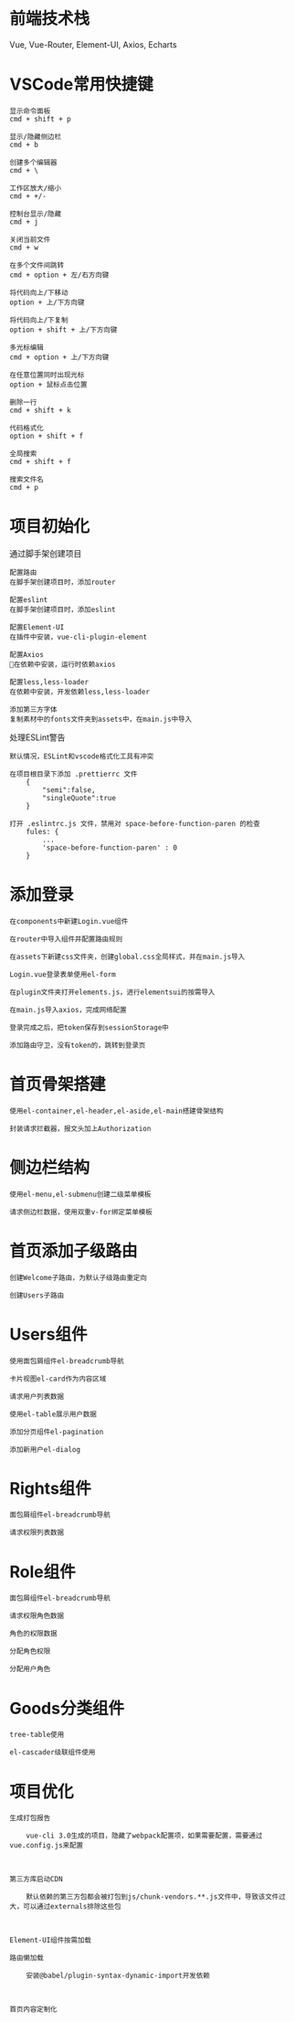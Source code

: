 # 前端技术栈
Vue, Vue-Router, Element-UI, Axios, Echarts

# VSCode常用快捷键

    显示命令面板
    cmd + shift + p

    显示/隐藏侧边栏
    cmd + b

    创建多个编辑器
    cmd + \

    工作区放大/缩小
    cmd + +/-

    控制台显示/隐藏
    cmd + j

    关闭当前文件
    cmd + w

    在多个文件间跳转
    cmd + option + 左/右方向键

    将代码向上/下移动
    option + 上/下方向键

    将代码向上/下复制
    option + shift + 上/下方向键
    
    多光标编辑
    cmd + option + 上/下方向键

    在任意位置同时出现光标
    option + 鼠标点击位置

    删除一行
    cmd + shift + k

    代码格式化
    option + shift + f

    全局搜索
    cmd + shift + f

    搜索文件名
    cmd + p


# 项目初始化
通过脚手架创建项目

    配置路由
    在脚手架创建项目时，添加router

    配置eslint
    在脚手架创建项目时，添加eslint

    配置Element-UI
    在插件中安装，vue-cli-plugin-element

    配置Axios
    在依赖中安装，运行时依赖axios

    配置less,less-loader
    在依赖中安装，开发依赖less,less-loader

    添加第三方字体
    复制素材中的fonts文件夹到assets中，在main.js中导入


处理ESLint警告

    默认情况，ESLint和vscode格式化工具有冲突
    
    在项目根目录下添加 .prettierrc 文件
        {
            "semi":false,
            "singleQuote":true
        }
    
    打开 .eslintrc.js 文件，禁用对 space-before-function-paren 的检查
        fules: {
            ...
            'space-before-function-paren' : 0
        }


# 添加登录

    在components中新建Login.vue组件

    在router中导入组件并配置路由规则

    在assets下新建css文件夹，创建global.css全局样式，并在main.js导入

    Login.vue登录表单使用el-form

    在plugin文件夹打开elements.js，进行elementsui的按需导入

    在main.js导入axios，完成网络配置

    登录完成之后，把token保存到sessionStorage中

    添加路由守卫，没有token的，跳转到登录页


# 首页骨架搭建

    使用el-container,el-header,el-aside,el-main搭建骨架结构

    封装请求拦截器，报文头加上Authorization

# 侧边栏结构

    使用el-menu,el-submenu创建二级菜单模板

    请求侧边栏数据，使用双重v-for绑定菜单模板


# 首页添加子级路由

    创建Welcome子路由，为默认子级路由重定向

    创建Users子路由

# Users组件

    使用面包屑组件el-breadcrumb导航

    卡片视图el-card作为内容区域

    请求用户列表数据

    使用el-table展示用户数据

    添加分页组件el-pagination

    添加新用户el-dialog

# Rights组件

    面包屑组件el-breadcrumb导航

    请求权限列表数据

# Role组件

    面包屑组件el-breadcrumb导航

    请求权限角色数据

    角色的权限数据

    分配角色权限

    分配用户角色


# Goods分类组件

    tree-table使用

    el-cascader级联组件使用

    

# 项目优化

    生成打包报告
        
        vue-cli 3.0生成的项目，隐藏了webpack配置项，如果需要配置，需要通过vue.config.js来配置



    第三方库启动CDN

        默认依赖的第三方包都会被打包到js/chunk-vendors.**.js文件中，导致该文件过大，可以通过externals排除这些包



    Element-UI组件按需加载

    路由懒加载

        安装@babel/plugin-syntax-dynamic-import开发依赖



    首页内容定制化

    
